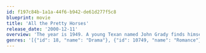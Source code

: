 ```yaml
---
id: f197c84b-1a1a-44f6-b942-de61d277f5c8
blueprint: movie
title: 'All the Pretty Horses'
release_date: '2000-12-11'
overview: 'The year is 1949. A young Texan named John Grady finds himself without a home after his mother sells the ranch where he has spent his entire life. Lured south of the border by the romance of cowboy life and the promise of a fresh start, Cole and his pal embark on an adventure that will test their resilience, define their maturity, and change their lives forever.'
genres: '[{"id": 18, "name": "Drama"}, {"id": 10749, "name": "Romance"}, {"id": 37, "name": "Western"}]'
---
```

